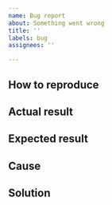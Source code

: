 ```yaml
---
name: Bug report
about: Something went wrong
title: ''
labels: bug
assignees: ''

---
```


## How to reproduce

## Actual result

## Expected result

## Cause

## Solution
